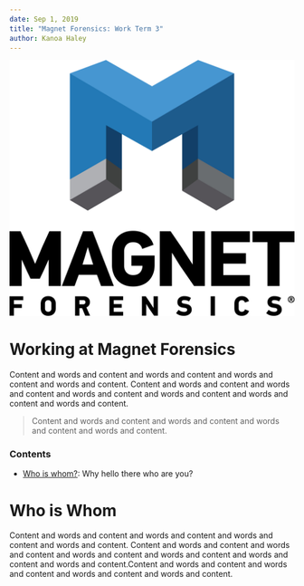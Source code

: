 ```yaml
---
date: Sep 1, 2019
title: "Magnet Forensics: Work Term 3"
author: Kanoa Haley
---
```


![Magnet Forensics banner image](magnet_banner.jpg "Mappedin: We're making the indoors discoverable by building the word processor for indoor mapping.")

# Working at Magnet Forensics
Content and words and content and words and content and words and content and words and content.  Content and words and content and words and content and words and content and words and content and words and content and words and content.

>  Content and words and content and words and content and words and content and words and content.

### Contents
- [Who is whom?](#who-is-whom): Why hello there who are you?

# Who is Whom
Content and words and content and words and content and words and content and words and content.  Content and words and content and words and content and words and content and words and content and words and content and words and content.Content and words and content and words and content and words and content and words and content. 
